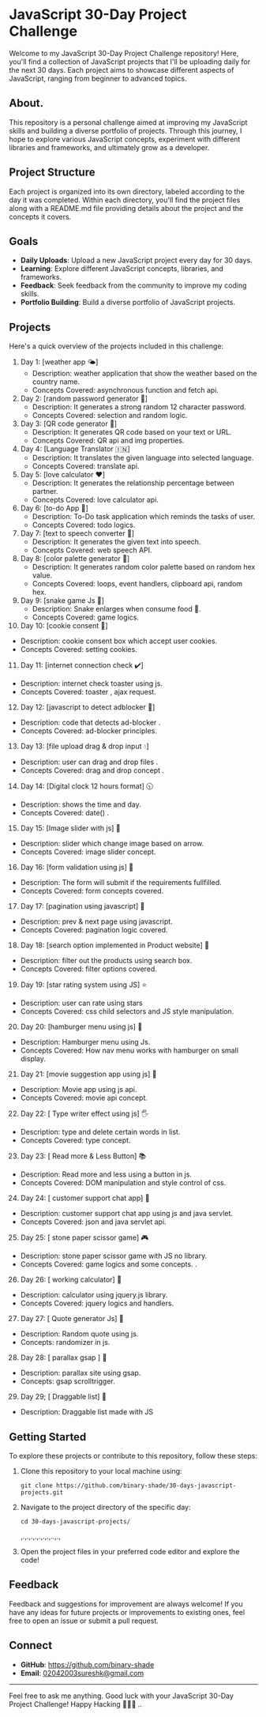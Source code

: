 # JavaScript 30-Day Project Challenge

Welcome to my JavaScript 30-Day Project Challenge repository! Here, you'll find a collection of JavaScript projects that I'll be uploading daily for the next 30 days. Each project aims to showcase different aspects of JavaScript, ranging from beginner to advanced topics.

## About.

This repository is a personal challenge aimed at improving my JavaScript skills and building a diverse portfolio of projects. Through this journey, I hope to explore various JavaScript concepts, experiment with different libraries and frameworks, and ultimately grow as a developer.

## Project Structure

Each project is organized into its own directory, labeled according to the day it was completed. Within each directory, you'll find the project files along with a README.md file providing details about the project and the concepts it covers.

## Goals

- **Daily Uploads**: Upload a new JavaScript project every day for 30 days.
- **Learning**: Explore different JavaScript concepts, libraries, and frameworks.
- **Feedback**: Seek feedback from the community to improve my coding skills.
- **Portfolio Building**: Build a diverse portfolio of JavaScript projects.

## Projects

Here's a quick overview of the projects included in this challenge:

1. Day 1: [weather app 🌤️]
   - Description: weather application that show the weather based on the country name.
   - Concepts Covered: asynchronous function and fetch api.
2. Day 2: [random password generator 🐛]
   - Description: It generates a strong random 12 character password.
   - Concepts Covered: selection and random logic.
3. Day 3: [QR code generator :hatching_chick:]
   - Description: It generates QR code based on your text or URL.
   - Concepts Covered: QR api and img properties. 
4. Day 4: [Language Translator 🇮🇳]
   - Description: It translates the given language into selected language.
   - Concepts Covered: translate api. 
5. Day 5: [love calculator ❤️]
   - Description: It generates the relationship percentage between partner.
   - Concepts Covered: love calculator api. 
6. Day 6: [to-do App 📆]
   - Description: To-Do task application which reminds the tasks of user.
   - Concepts Covered: todo logics. 
7. Day 7: [text to speech converter 💬]
   - Description: It generates the given text into speech.
   - Concepts Covered: web speech API. 
8. Day 8: [color palette generator 🤍]
   - Description: It generates random color palette based on random hex value.
   - Concepts Covered: loops, event handlers, clipboard api, random hex. 
9. Day 9: [snake game Js 🐍]
   - Description: Snake enlarges when consume food 🍎.
   - Concepts Covered: game logics. 
10. Day 10: [cookie consent 🍪]
   - Description: cookie consent box which accept user cookies.
   - Concepts Covered: setting cookies. 
11. Day 11: [internet connection check ✔️]
   - Description: internet check toaster using js.
   - Concepts Covered: toaster , ajax request. 
12. Day 12: [javascript to detect adblocker 👾]
   - Description: code that detects ad-blocker .
   - Concepts Covered: ad-blocker principles. 
13. Day 13: [file upload drag & drop input :droplet:]
   - Description: user can drag and drop files .
   - Concepts Covered: drag and drop concept . 
14. Day 14: [Digital clock 12 hours format] 🕥
   - Description: shows the time and day.
   - Concepts Covered: date() . 
15. Day 15: [Image slider with js] 🔺
   - Description: slider which change image based on arrow.
   - Concepts Covered: image slider concept. 
16. Day 16: [form validation using js] 🐢
   - Description: The form will submit if the requirements fullfilled.
   - Concepts Covered: form concepts covered. 
17. Day 17: [pagination using javascript] 📄
   - Description: prev & next page using javascript.
   - Concepts Covered: pagination logic covered. 
18. Day 18: [search option implemented in Product website] 👀
   - Description: filter out the products using search box.
   - Concepts Covered: filter options covered. 
19. Day 19: [star rating system using JS] ⭐
   - Description: user can rate using stars
   - Concepts Covered: css child selectors and JS style manipulation. 
20. Day 20: [hamburger menu using js] 🍔
   - Description: Hamburger menu using Js.
   - Concepts Covered: How nav menu works with hamburger on small display. 
21. Day 21: [movie suggestion app using js] 🎥
   - Description: Movie app using js api.
   - Concepts Covered: movie api concept. 
22. Day 22: [ Type writer effect using js] 🖐️
   - Description: type and delete certain words in list.
   - Concepts Covered: type concept. 
23. Day 23: [ Read more & Less Button] 📚
   - Description: Read more and less using a button in js.
   - Concepts Covered: DOM manipulation and style control of css. 
24. Day 24: [ customer support chat app] 🐝
   - Description: customer support chat app using js and java servlet.
   - Concepts Covered: json and java servlet api. 
25. Day 25: [ stone paper scissor game] 🎮
   - Description: stone paper scissor game with JS no library. 
   - Concepts Covered: game logics and some concepts. .
26. Day 26: [ working calculator] :iphone:
   - Description: calculator using jquery.js library. 
   - Concepts Covered: jquery logics and handlers.
27. Day 27: [ Quote generator Js] 📄
   - Description: Random quote using js.
   - Concepts: randomizer in js.
28. Day 28: [ parallax gsap ] 🥗
   - Description: parallax site using gsap.
   - Concepts: gsap scrolltrigger.
29. Day 29; [ Draggable list] 📓
   - Description: Draggable list made with JS

## Getting Started

To explore these projects or contribute to this repository, follow these steps:

1. Clone this repository to your local machine using:

   ```
   git clone https://github.com/binary-shade/30-days-javascript-projects.git
   ```

2. Navigate to the project directory of the specific day:

   ```
   cd 30-days-javascript-projects/
   ```
   ,.,.,.,.,.,.,.,..,.,

3. Open the project files in your preferred code editor and explore the code!

## Feedback

Feedback and suggestions for improvement are always welcome! If you have any ideas for future projects or improvements to existing ones, feel free to open an issue or submit a pull request.

## Connect

- **GitHub**: https://github.com/binary-shade
- **Email**: 02042003sureshk@gmail.com

---

Feel free to ask me anything. Good luck with your JavaScript 30-Day Project Challenge! 
Happy Hacking 🚀👨‍💻 ..
